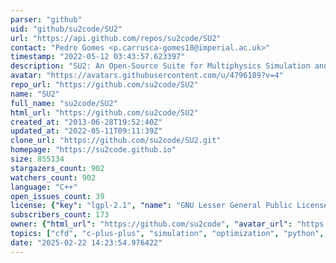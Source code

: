 ```yaml
---
parser: "github"
uid: "github/su2code/SU2"
url: "https://api.github.com/repos/su2code/SU2"
contact: "Pedro Gomes <p.carrusca-gomes18@imperial.ac.uk>"
timestamp: "2022-05-12 03:43:57.623397"
description: "SU2: An Open-Source Suite for Multiphysics Simulation and Design"
avatar: "https://avatars.githubusercontent.com/u/4796189?v=4"
repo_url: "https://github.com/su2code/SU2"
name: "SU2"
full_name: "su2code/SU2"
html_url: "https://github.com/su2code/SU2"
created_at: "2013-06-28T19:52:40Z"
updated_at: "2022-05-11T09:11:39Z"
clone_url: "https://github.com/su2code/SU2.git"
homepage: "https://su2code.github.io"
size: 855134
stargazers_count: 902
watchers_count: 902
language: "C++"
open_issues_count: 39
license: {"key": "lgpl-2.1", "name": "GNU Lesser General Public License v2.1", "spdx_id": "LGPL-2.1", "url": "https://api.github.com/licenses/lgpl-2.1", "node_id": "MDc6TGljZW5zZTEx"}
subscribers_count: 173
owner: {"html_url": "https://github.com/su2code", "avatar_url": "https://avatars.githubusercontent.com/u/4796189?v=4", "login": "su2code", "type": "Organization"}
topics: ["cfd", "c-plus-plus", "simulation", "optimization", "python", "opensource", "physics", "flow", "fluid", "fluid-dynamics", "hpc"]
date: "2025-02-22 14:23:54.976422"
---
```

